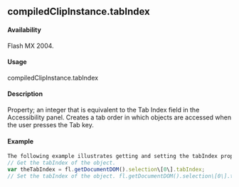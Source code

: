 ## compiledClipInstance.tabIndex

#### Availability

Flash MX 2004.

#### Usage

compiledClipInstance.tabIndex

#### Description

Property; an integer that is equivalent to the Tab Index field in the Accessibility panel. Creates a tab order in which objects are accessed when the user presses the Tab key.

#### Example

```javascript
The following example illustrates getting and setting the tabIndex property:
// Get the tabIndex of the object.
var theTabIndex = fl.getDocumentDOM().selection\[0\].tabIndex;
// Set the tabIndex of the object. fl.getDocumentDOM().selection\[0\].tabIndex = 1;

```